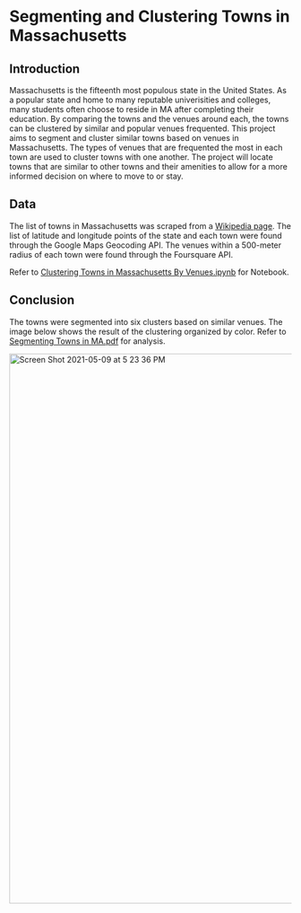 # Segmenting and Clustering Towns in Massachusetts

## Introduction
Massachusetts is the fifteenth most populous state in the United States. As a popular state and home to many reputable univerisities and colleges, many students often choose to reside in MA after completing their education. By comparing the towns and the venues around each, the towns can be clustered by similar and popular venues frequented. This project aims to segment and cluster similar towns based on venues in Massachusetts. The types of venues that are frequented the most in each town are used to cluster towns with one another. The project will locate towns that are similar to other towns and their amenities to allow for a more informed decision on where to move to or stay. 

## Data
The list of towns in Massachusetts was scraped from a [Wikipedia page](https://en.wikipedia.org/wiki/List_of_Massachusetts_locations_by_per_capita_income). The list of latitude and longitude points of the state and each town were found through the Google Maps Geocoding API. The venues within a 500-meter radius of each town were found through the Foursquare API. 


Refer to [Clustering Towns in Massachusetts By Venues.ipynb](https://github.com/vivian-xia/Segmenting_and_Clustering_Towns_in_MA/blob/master/Segmenting%20and%20Clustering%20Towns%20in%20Massachusetts.ipynb) for Notebook.

## Conclusion
The towns were segmented into six clusters based on similar venues. The image below shows the result of the clustering organized by color. Refer to [Segmenting Towns in MA.pdf](https://github.com/vivian-xia/Segmenting_and_Clustering_Towns_in_MA/blob/master/Segmenting%20Towns%20in%20MA.pdf) for analysis. 



<img width="980" alt="Screen Shot 2021-05-09 at 5 23 36 PM" src="https://user-images.githubusercontent.com/71834450/117587324-5c766c00-b0eb-11eb-84a9-dcbf0ba80626.png">
